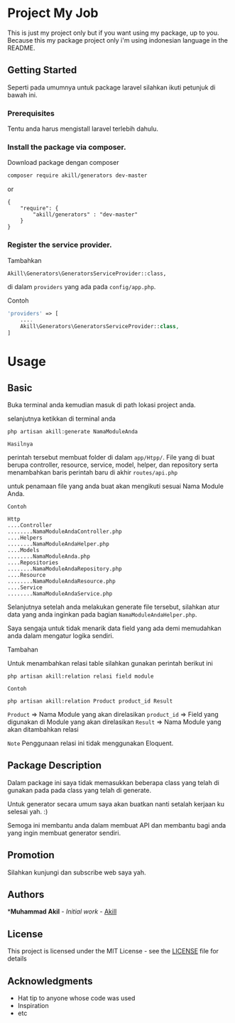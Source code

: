 # Project My Job

This is just my project only but if you want using my package, up to you.
Because this my package project only i'm using indonesian language in the README.

## Getting Started

Seperti pada umumnya untuk package laravel silahkan ikuti petunjuk di bawah ini.

### Prerequisites

Tentu anda harus mengistall laravel terlebih dahulu.

### Install the package via composer.

Download package dengan composer
```bash
composer require akill/generators dev-master
```
or
```
{
	"require": {
		"akill/generators" : "dev-master"
	}
}
```
### Register the service provider.

Tambahkan 
```
Akill\Generators\GeneratorsServiceProvider::class, 
```
di dalam `providers` yang ada pada `config/app.php`.

Contoh

```php
'providers' => [
	....	
	Akill\Generators\GeneratorsServiceProvider::class,
]
```

# Usage

## Basic

Buka terminal anda kemudian masuk di path lokasi project anda.

selanjutnya ketikkan di terminal anda
```
php artisan akill:generate NamaModuleAnda
```

`Hasilnya`

perintah tersebut membuat folder di dalam `app/Htpp/`.
File yang di buat berupa controller, resource, service, model, helper, dan repository
serta menambahkan baris perintah baru di akhir `routes/api.php`

untuk penamaan file yang anda buat akan mengikuti sesuai Nama Module Anda.

`Contoh`

````
Http
....Controller
........NamaModuleAndaController.php
....Helpers
........NamaModuleAndaHelper.php
....Models
........NamaModuleAnda.php
....Repositories
........NamaModuleAndaRepository.php
....Resource
........NamaModuleAndaResource.php
....Service
........NamaModuleAndaService.php
````

Selanjutnya setelah anda melakukan generate file tersebut, silahkan atur data yang anda inginkan pada bagian `NamaModuleAndaHelper.php`.

Saya sengaja untuk tidak menarik data field yang ada demi memudahkan anda dalam mengatur logika sendiri.

Tambahan

Untuk menambahkan relasi table silahkan gunakan perintah berikut ini 
```
php artisan akill:relation relasi field module
```

`Contoh`

```
php artisan akill:relation Product product_id Result
```

`Product` => Nama Module yang akan direlasikan
`product_id` => Field yang digunakan di Module yang akan direlasikan
`Result` => Nama Module yang akan ditambahkan relasi

`Note`
Penggunaan relasi ini tidak menggunakan Eloquent.


## Package Description

Dalam package ini saya tidak memasukkan beberapa class yang telah di gunakan pada pada class yang telah di generate.

Untuk generator secara umum saya akan buatkan nanti setalah kerjaan ku selesai yah. :)

Semoga ini membantu anda dalam membuat API dan membantu bagi anda yang ingin membuat generator sendiri.

## Promotion
Silahkan kunjungi dan subscribe web saya yah.

## Authors

***Muhammad Akil** - *Initial work* - [Akill](http://akil.co.id/)

## License

This project is licensed under the MIT License - see the [LICENSE](LICENSE) file for details

## Acknowledgments

* Hat tip to anyone whose code was used
* Inspiration
* etc
